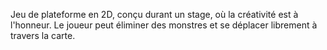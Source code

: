 Jeu de plateforme en 2D, conçu durant un stage, où la créativité est à l'honneur. Le joueur peut éliminer des monstres et se déplacer librement à travers la carte.
